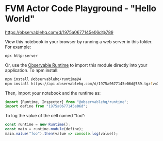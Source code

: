 # FVM Actor Code Playground - "Hello World"

https://observablehq.com/d/1975a0677145e06d@789

View this notebook in your browser by running a web server in this folder. For
example:

~~~sh
npx http-server
~~~

Or, use the [Observable Runtime](https://github.com/observablehq/runtime) to
import this module directly into your application. To npm install:

~~~sh
npm install @observablehq/runtime@4
npm install https://api.observablehq.com/d/1975a0677145e06d@789.tgz?v=3
~~~

Then, import your notebook and the runtime as:

~~~js
import {Runtime, Inspector} from "@observablehq/runtime";
import define from "1975a0677145e06d";
~~~

To log the value of the cell named “foo”:

~~~js
const runtime = new Runtime();
const main = runtime.module(define);
main.value("foo").then(value => console.log(value));
~~~
